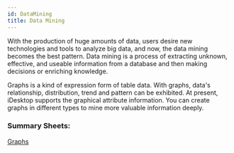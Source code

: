 ```yaml
---
id: DataMining
title: Data Mining
---
```

With the production of huge amounts of data, users desire new technologies and
tools to analyze big data, and now, the data mining becomes the best pattern.
Data mining is a process of extracting unknown, effective, and useable
information from a database and then making decisions or enriching knowledge.

Graphs is a kind of expression form of table data. With graphs, data's
relationship, distribution, trend and pattern can be exhibited. At present,
iDesktop supports the graphical attribute information. You can create graphs
in different types to mine more valuable information deeply.

### Summary Sheets:

 [Graphs](../DataMining/Diagrams/Diagrams1)


